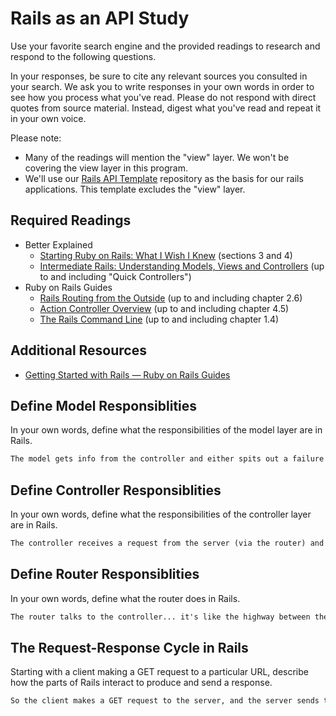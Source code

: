 # Rails as an API Study

Use your favorite search engine and the provided readings to research and
respond to the following questions.

In your responses, be sure to cite any relevant sources you consulted in your
search. We ask you to write responses in your own words in order to see how you
process what you've read. Please do not respond with direct quotes from source
material. Instead, digest what you've read and repeat it in your own voice.

Please note:

-   Many of the readings will mention the "view" layer. We won't be covering the
    view layer in this program.
-   We'll use our [Rails API Template](https://github.com/ga-wdi-boston/rails-api-template)
    repository as the basis for our rails applications.
    This template excludes the "view" layer.

## Required Readings

-   Better Explained
    -   [Starting Ruby on Rails: What I Wish I Knew](http://betterexplained.com/articles/starting-ruby-on-rails-what-i-wish-i-knew/)
        (sections 3 and 4)
    -   [Intermediate Rails: Understanding Models, Views and Controllers](http://betterexplained.com/articles/intermediate-rails-understanding-models-views-and-controllers/)
        (up to and including "Quick Controllers")
-   Ruby on Rails Guides
    -   [Rails Routing from the Outside](http://guides.rubyonrails.org/routing.html)
        (up to and including chapter 2.6)
    -   [Action Controller Overview](http://guides.rubyonrails.org/action_controller_overview.html)
        (up to and including chapter 4.5)
    -   [The Rails Command Line](http://guides.rubyonrails.org/command_line.html)
        (up to and including chapter 1.4)

## Additional Resources

-   [Getting Started with Rails — Ruby on Rails Guides](http://guides.rubyonrails.org/getting_started.html)

## Define Model Responsiblities

In your own words, define what the responsibilities of the model layer are in
Rails.

```md
The model gets info from the controller and either spits out a failure if it doesn't get it, or it performs the action and sends some sort of confirmation... So if the controller tells it to GET something, it'll send the controller the data it needs... or if it needs to POST new data, the model will post it and send back the newly made data.
```

## Define Controller Responsiblities

In your own words, define what the responsibilities of the controller layer are
in Rails.

```md
The controller receives a request from the server (via the router) and forwards that request to the model... Once the model responds with success, the controller sends the client a success or fail message, and depending on what the request is, puts it in a form that's easier for the human eye to digest.
```

## Define Router Responsiblities

In your own words, define what the router does in Rails.

```md
The router talks to the controller... it's like the highway between the API and the server, so it breaks strings down and points the request to the appropriate controller action... so if the whole system is a highway and the request is the vehicle and the controller action is an exit, the router is like the road/map that shows the request the correct path to the controller... It's not a perfect example, but yea the router seems like a cool guide that helps the request get to the controller and fulfill its mission.
```

## The Request-Response Cycle in Rails

Starting with a client making a GET request to a particular URL, describe how
the parts of Rails interact to produce and send a response.

```md
So the client makes a GET request to the server, and the server sends the request through the router, which points the request to the controller. The controller then asks the model to fulfill the request, and the model either tells the controller to try again (if it's a failure), or it sends the controller the information/data it wants. If it's a success, the controller turns the data into something the user can actually see/read and sends the final View to the client.
```
